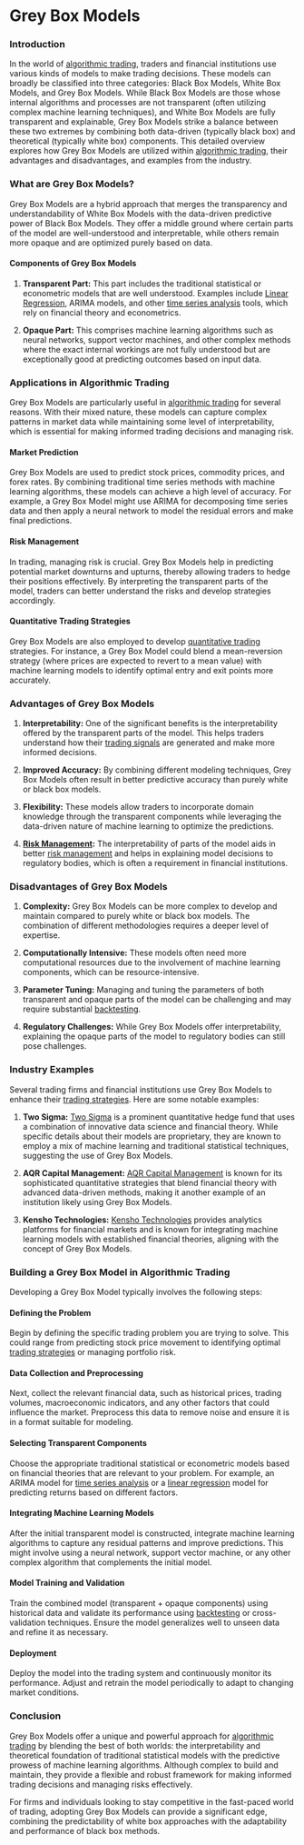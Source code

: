 # Grey Box Models

### Introduction

In the world of [algorithmic trading](../a/algorithmic_trading.md), traders and financial institutions use various kinds of models to make trading decisions. These models can broadly be classified into three categories: Black Box Models, White Box Models, and Grey Box Models. While Black Box Models are those whose internal algorithms and processes are not transparent (often utilizing complex machine learning techniques), and White Box Models are fully transparent and explainable, Grey Box Models strike a balance between these two extremes by combining both data-driven (typically black box) and theoretical (typically white box) components. This detailed overview explores how Grey Box Models are utilized within [algorithmic trading](../a/algorithmic_trading.md), their advantages and disadvantages, and examples from the industry.


### What are Grey Box Models?

Grey Box Models are a hybrid approach that merges the transparency and understandability of White Box Models with the data-driven predictive power of Black Box Models. They offer a middle ground where certain parts of the model are well-understood and interpretable, while others remain more opaque and are optimized purely based on data.

#### Components of Grey Box Models

1. **Transparent Part:** This part includes the traditional statistical or econometric models that are well understood. Examples include [Linear Regression](../l/linear_regression.md), ARIMA models, and other [time series analysis](../t/time_series_analysis.md) tools, which rely on financial theory and econometrics.
   
2. **Opaque Part:** This comprises machine learning algorithms such as neural networks, support vector machines, and other complex methods where the exact internal workings are not fully understood but are exceptionally good at predicting outcomes based on input data.


### Applications in Algorithmic Trading

Grey Box Models are particularly useful in [algorithmic trading](../a/algorithmic_trading.md) for several reasons. With their mixed nature, these models can capture complex patterns in market data while maintaining some level of interpretability, which is essential for making informed trading decisions and managing risk.

#### Market Prediction

Grey Box Models are used to predict stock prices, commodity prices, and forex rates. By combining traditional time series methods with machine learning algorithms, these models can achieve a high level of accuracy. For example, a Grey Box Model might use ARIMA for decomposing time series data and then apply a neural network to model the residual errors and make final predictions.

#### Risk Management

In trading, managing risk is crucial. Grey Box Models help in predicting potential market downturns and upturns, thereby allowing traders to hedge their positions effectively. By interpreting the transparent parts of the model, traders can better understand the risks and develop strategies accordingly.

#### Quantitative Trading Strategies

Grey Box Models are also employed to develop [quantitative trading](../q/quantitative_trading.md) strategies. For instance, a Grey Box Model could blend a mean-reversion strategy (where prices are expected to revert to a mean value) with machine learning models to identify optimal entry and exit points more accurately. 

### Advantages of Grey Box Models

1. **Interpretability:** One of the significant benefits is the interpretability offered by the transparent parts of the model. This helps traders understand how their [trading signals](../t/trading_signals.md) are generated and make more informed decisions.

2. **Improved Accuracy:** By combining different modeling techniques, Grey Box Models often result in better predictive accuracy than purely white or black box models.

3. **Flexibility:** These models allow traders to incorporate domain knowledge through the transparent components while leveraging the data-driven nature of machine learning to optimize the predictions.

4. **[Risk Management](../r/risk_management.md):** The interpretability of parts of the model aids in better [risk management](../r/risk_management.md) and helps in explaining model decisions to regulatory bodies, which is often a requirement in financial institutions.


### Disadvantages of Grey Box Models

1. **Complexity:** Grey Box Models can be more complex to develop and maintain compared to purely white or black box models. The combination of different methodologies requires a deeper level of expertise.

2. **Computationally Intensive:** These models often need more computational resources due to the involvement of machine learning components, which can be resource-intensive.

3. **Parameter Tuning:** Managing and tuning the parameters of both transparent and opaque parts of the model can be challenging and may require substantial [backtesting](../b/backtesting.md).

4. **Regulatory Challenges:** While Grey Box Models offer interpretability, explaining the opaque parts of the model to regulatory bodies can still pose challenges.


### Industry Examples

Several trading firms and financial institutions use Grey Box Models to enhance their [trading strategies](../t/trading_strategies.md). Here are some notable examples:

1. **Two Sigma:**
   [Two Sigma](https://www.twosigma.com/) is a prominent quantitative hedge fund that uses a combination of innovative data science and financial theory. While specific details about their models are proprietary, they are known to employ a mix of machine learning and traditional statistical techniques, suggesting the use of Grey Box Models.

2. **AQR Capital Management:**
   [AQR Capital Management](https://www.aqr.com/) is known for its sophisticated quantitative strategies that blend financial theory with advanced data-driven methods, making it another example of an institution likely using Grey Box Models.

3. **Kensho Technologies:**
   [Kensho Technologies](https://www.kensho.com/) provides analytics platforms for financial markets and is known for integrating machine learning models with established financial theories, aligning with the concept of Grey Box Models.


### Building a Grey Box Model in Algorithmic Trading

Developing a Grey Box Model typically involves the following steps:

#### Defining the Problem

Begin by defining the specific trading problem you are trying to solve. This could range from predicting stock price movement to identifying optimal [trading strategies](../t/trading_strategies.md) or managing portfolio risk.

#### Data Collection and Preprocessing

Next, collect the relevant financial data, such as historical prices, trading volumes, macroeconomic indicators, and any other factors that could influence the market. Preprocess this data to remove noise and ensure it is in a format suitable for modeling.

#### Selecting Transparent Components

Choose the appropriate traditional statistical or econometric models based on financial theories that are relevant to your problem. For example, an ARIMA model for [time series analysis](../t/time_series_analysis.md) or a [linear regression](../l/linear_regression.md) model for predicting returns based on different factors.

#### Integrating Machine Learning Models

After the initial transparent model is constructed, integrate machine learning algorithms to capture any residual patterns and improve predictions. This might involve using a neural network, support vector machine, or any other complex algorithm that complements the initial model.

#### Model Training and Validation

Train the combined model (transparent + opaque components) using historical data and validate its performance using [backtesting](../b/backtesting.md) or cross-validation techniques. Ensure the model generalizes well to unseen data and refine it as necessary.

#### Deployment

Deploy the model into the trading system and continuously monitor its performance. Adjust and retrain the model periodically to adapt to changing market conditions.

### Conclusion

Grey Box Models offer a unique and powerful approach for [algorithmic trading](../a/algorithmic_trading.md) by blending the best of both worlds: the interpretability and theoretical foundation of traditional statistical models with the predictive prowess of machine learning algorithms. Although complex to build and maintain, they provide a flexible and robust framework for making informed trading decisions and managing risks effectively.

For firms and individuals looking to stay competitive in the fast-paced world of trading, adopting Grey Box Models can provide a significant edge, combining the predictability of white box approaches with the adaptability and performance of black box methods.